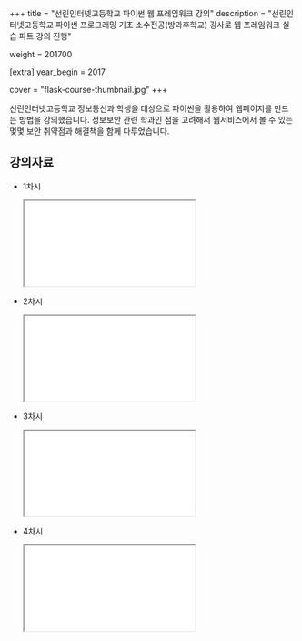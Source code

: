 +++
title = "선린인터넷고등학교 파이썬 웹 프레임워크 강의"
description = "선린인터넷고등학교 파이썬 프로그래밍 기초 소수전공(방과후학교) 강사로 웹 프레임워크 실습 파트 강의 진행"

weight = 201700

[extra]
year_begin = 2017

cover = "flask-course-thumbnail.jpg"
+++

<section class="[&_iframe]:w-full [&_iframe]:aspect-[16/9] [&_iframe]:border [&_iframe]:shadow-lg">

선린인터넷고등학교 정보통신과 학생을 대상으로 파이썬을 활용하여 웹페이지를 만드는 방법을 강의했습니다. 정보보안 관련 학과인 점을 고려해서 웹서비스에서 볼 수 있는 몇몇 보안 취약점과 해결책을 함께 다루었습니다.

## 강의자료

- 1차시

  <iframe src="./slides/Flask_D01.pdf"></iframe>

- 2차시

  <iframe src="./slides/Flask_D02.pdf"></iframe>

- 3차시

  <iframe src="./slides/Flask_D03.pdf"></iframe>

- 4차시

  <iframe src="./slides/Flask_D04.pdf"></iframe>

</section>

